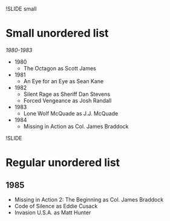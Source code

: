 !SLIDE small

# Small unordered list

*1980-1983*

* 1980
  * The Octagon as Scott James 
* 1981
  * An Eye for an Eye as Sean Kane 
* 1982
  * Silent Rage as Sheriff Dan Stevens
  * Forced Vengeance as Josh Randall
* 1983
  * Lone Wolf McQuade as J.J. McQuade  
* 1984
  * Missing in Action as Col. James Braddock 

!SLIDE

# Regular unordered list

## 1985

* Missing in Action 2: The Beginning as Col. James Braddock 
* Code of Silence as Eddie Cusack  
* Invasion U.S.A. as Matt Hunter
